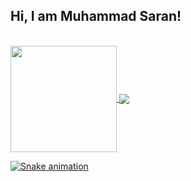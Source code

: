 ## Hi, I am Muhammad Saran! 
</br>

 <div>
  <a href="https://github.com/Muhannad-Saran">
   <img align="center" height="170" src="https://github-readme-stats.vercel.app/api/top-langs/?username=eagrundy&layout=compact&langs_count=16&theme=dracula"/>
  <img align="center" src="https://github-readme-stats.vercel.app/api?username=eagrundy&show_icons=true&theme=dracula&include_all_commits=true&count_private=true&hide=issues"/>
</div>
 
  ![Snake animation](https://github.com/eagrundy/eagrundy/blob/output/github-contribution-grid-snake.svg)
 
</div>
